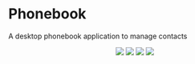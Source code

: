 # Phonebook
A desktop phonebook application to manage contacts
<p align="center">
  <img src="https://api.visitorbadge.io/api/visitors?path=https%3A%2F%2Fgithub.com%2Freshmaharidhas%2FPhonebook&labelColor=%23000000&countColor=%2300ff00&style=plastic&labelStyle=none"/>
  <img src="https://img.shields.io/github/languages/top/reshmaharidhas/Phonebook"/>
  <img src="https://img.shields.io/github/created-at/reshmaharidhas/Phonebook"/>
  <img src="https://img.shields.io/github/license/reshmaharidhas/Phonebook"/>
</p>

